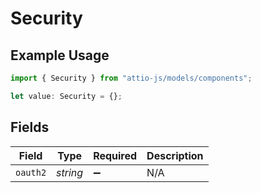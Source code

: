 # Security

## Example Usage

```typescript
import { Security } from "attio-js/models/components";

let value: Security = {};
```

## Fields

| Field              | Type               | Required           | Description        |
| ------------------ | ------------------ | ------------------ | ------------------ |
| `oauth2`           | *string*           | :heavy_minus_sign: | N/A                |
